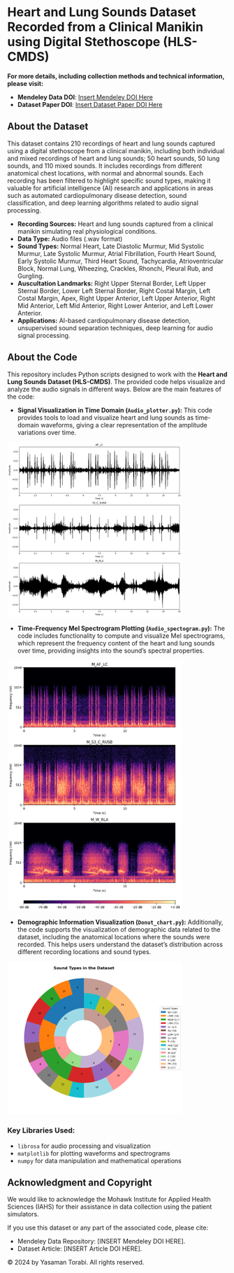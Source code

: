 # Heart and Lung Sounds Dataset Recorded from a Clinical Manikin using Digital Stethoscope (HLS-CMDS)


**For more details, including collection methods and technical information, please visit:**

- **Mendeley Data DOI**: [Insert Mendeley DOI Here](https://doi.org/InsertMendeleyDOI)
- **Dataset Paper DOI**: [Insert Dataset Paper DOI Here](https://doi.org/InsertDatasetPaperDOI)


## About the Dataset

This dataset contains 210 recordings of heart and lung sounds captured using a digital stethoscope from a clinical manikin, including both individual and mixed recordings of heart and lung sounds; 50 heart sounds, 50 lung sounds, and 110 mixed sounds. It includes recordings from different anatomical chest locations, with normal and abnormal sounds. Each recording has been filtered to highlight specific sound types, making it valuable for artificial intelligence (AI) research and applications in areas such as automated cardiopulmonary disease detection, sound classification, and deep learning algorithms related to audio signal processing.

- **Recording Sources:** Heart and lung sounds captured from a clinical manikin simulating real physiological conditions.
- **Data Type:** Audio files (.wav format)
- **Sound Types:** Normal Heart, Late Diastolic Murmur, Mid Systolic Murmur, Late Systolic Murmur, Atrial Fibrillation, Fourth Heart Sound, Early Systolic Murmur, Third Heart Sound, Tachycardia, Atrioventricular Block, Normal Lung, Wheezing, Crackles, Rhonchi, Pleural Rub, and Gurgling.
- **Auscultation Landmarks:** Right Upper Sternal Border, Left Upper Sternal Border, Lower Left Sternal Border, Right Costal Margin, Left Costal Margin, Apex, Right Upper Anterior, Left Upper Anterior, Right Mid Anterior, Left Mid Anterior, Right Lower Anterior, and Left Lower Anterior.
- **Applications:** AI-based cardiopulmonary disease detection, unsupervised sound separation techniques, deep learning for audio signal processing.


## About the Code

This repository includes Python scripts designed to work with the **Heart and Lung Sounds Dataset (HLS-CMDS)**. The provided code helps visualize and analyze the audio signals in different ways. Below are the main features of the code:

- **Signal Visualization in Time Domain (`Audio_plotter.py`):** 
  This code provides tools to load and visualize heart and lung sounds as time-domain waveforms, giving a clear representation of the amplitude variations over time.
<img src="Examples/Audio_plotter.png" alt="Audio Plotter Output" width="400"/>

- **Time-Frequency Mel Spectrogram Plotting (`Audio_spectogram.py`):** 
  The code includes functionality to compute and visualize Mel spectrograms, which represent the frequency content of the heart and lung sounds over time, providing insights into the sound’s spectral properties.
<img src="Examples/Audio_spectogram.png" alt="Audio Spectogram Output" width="400"/>

- **Demographic Information Visualization (`Donut_chart.py`):** 
  Additionally, the code supports the visualization of demographic data related to the dataset, including the anatomical locations where the sounds were recorded. This helps users understand the dataset’s distribution across different recording locations and sound types.
<img src="Examples/Donut_chart.png" alt="Donut Chart Output" width="400"/>

### Key Libraries Used:
- `librosa` for audio processing and visualization
- `matplotlib` for plotting waveforms and spectrograms
- `numpy` for data manipulation and mathematical operations

## Acknowledgment and Copyright

We would like to acknowledge the Mohawk Institute for Applied Health Sciences (IAHS) for their assistance in data collection using the patient simulators.

If you use this dataset or any part of the associated code, please cite:
- Mendeley Data Repository: [INSERT Mendeley DOI HERE]. 
- Dataset Article: [INSERT Article DOI HERE].

© 2024 by Yasaman Torabi. All rights reserved.


